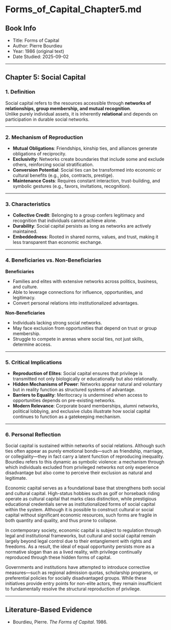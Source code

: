 # Forms_of_Capital_Chapter5.md

## Book Info
- Title: Forms of Capital  
- Author: Pierre Bourdieu  
- Year: 1986 (original text)  
- Date Studied: 2025-09-02  

---

## Chapter 5: Social Capital

### 1. Definition
Social capital refers to the resources accessible through **networks of relationships, group membership, and mutual recognition**.  
Unlike purely individual assets, it is inherently **relational** and depends on participation in durable social networks.  

---

### 2. Mechanism of Reproduction
- **Mutual Obligations**: Friendships, kinship ties, and alliances generate obligations of reciprocity.  
- **Exclusivity**: Networks create boundaries that include some and exclude others, reinforcing social stratification.  
- **Conversion Potential**: Social ties can be transformed into economic or cultural benefits (e.g., jobs, contracts, prestige).  
- **Maintenance Costs**: Requires constant interaction, trust-building, and symbolic gestures (e.g., favors, invitations, recognition).  

---

### 3. Characteristics
- **Collective Credit**: Belonging to a group confers legitimacy and recognition that individuals cannot achieve alone.  
- **Durability**: Social capital persists as long as networks are actively maintained.  
- **Embeddedness**: Rooted in shared norms, values, and trust, making it less transparent than economic exchange.  

---

### 4. Beneficiaries vs. Non-Beneficiaries
**Beneficiaries**  
- Families and elites with extensive networks across politics, business, and culture.  
- Able to leverage connections for influence, opportunities, and legitimacy.  
- Convert personal relations into institutionalized advantages.  

**Non-Beneficiaries**  
- Individuals lacking strong social networks.  
- May face exclusion from opportunities that depend on trust or group membership.  
- Struggle to compete in arenas where social ties, not just skills, determine access.  

---

### 5. Critical Implications
- **Reproduction of Elites**: Social capital ensures that privilege is transmitted not only biologically or educationally but also relationally.  
- **Hidden Mechanisms of Power**: Networks appear natural and voluntary but in reality function as structured systems of advantage.  
- **Barriers to Equality**: Meritocracy is undermined when access to opportunities depends on pre-existing networks.  
- **Modern Relevance**: Corporate board memberships, alumni networks, political lobbying, and exclusive clubs illustrate how social capital continues to function as a gatekeeping mechanism.  

---

### 6. Personal Reflection
Social capital is sustained within networks of social relations. Although such ties often appear as purely emotional bonds—such as friendship, marriage, or collegiality—they in fact carry a latent function of reproducing inequality. Bourdieu refers to this dynamic as symbolic violence: a mechanism through which individuals excluded from privileged networks not only experience disadvantage but also come to perceive their exclusion as natural and legitimate.

Economic capital serves as a foundational base that strengthens both social and cultural capital. High-status hobbies such as golf or horseback riding operate as cultural capital that marks class distinction, while prestigious educational credentials serve as institutionalized forms of social capital within the system. Although it is possible to construct cultural or social capital without significant economic resources, such forms are fragile in both quantity and quality, and thus prone to collapse.

In contemporary society, economic capital is subject to regulation through legal and institutional frameworks, but cultural and social capital remain largely beyond legal control due to their entanglement with rights and freedoms. As a result, the ideal of equal opportunity persists more as a normative slogan than as a lived reality, with privilege continually reproduced through these hidden forms of capital.

Governments and institutions have attempted to introduce corrective measures—such as regional admission quotas, scholarship programs, or preferential policies for socially disadvantaged groups. While these initiatives provide entry points for non-elite actors, they remain insufficient to fundamentally resolve the structural reproduction of privilege.

---

## Literature-Based Evidence
- Bourdieu, Pierre. *The Forms of Capital*. 1986.  
